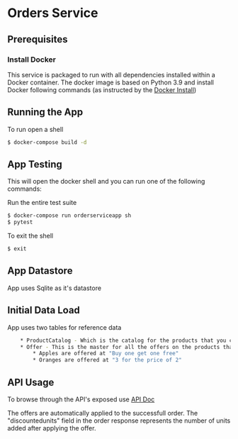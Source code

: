 # Orders Service

## Prerequisites

### Install Docker
This service is packaged to run with all dependencies installed within a Docker container. The docker image is based on Python 3.9 and install Docker following commands (as instructed by the [Docker Install](https://docs.docker.com/get-docker/))

## Running the App
To run open a shell
```bash
$ docker-compose build -d
```

## App Testing
This will open the docker shell and you can run one of the following commands:

Run the entire test suite
```bash
$ docker-compose run orderserviceapp sh
$ pytest 
```
To exit the shell
```bash
$ exit
```
## App Datastore
App uses Sqlite as it's datastore

## Initial Data Load
App uses two tables for reference data
```bash
    * ProductCatalog - Which is the catalog for the products that you can place a order (Defaulted to "Apples" and "Oranges" on application startup) and the cost of the product
    * Offer - This is the master for all the offers on the products that you can place an order. Currently:
        * Apples are offered at "Buy one get one free"
        * Oranges are offered at "3 for the price of 2"
```
## API Usage
To browse through the API's exposed use [API Doc](http://localhost:5000/)

The offers are automatically applied to the successfull order. The "discountedunits" field in the order response represents the number of units added after applying the offer. 



